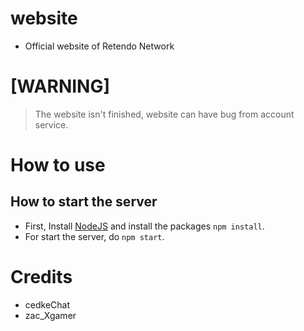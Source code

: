 # website
- Official website of Retendo Network

# [WARNING]
> The website isn't finished, website can have bug from account service.

# How to use
## How to start the server
- First, Install [NodeJS](https://nodejs.org) and install the packages `npm install`.
- For start the server, do `npm start`.

# Credits
- cedkeChat
- zac_Xgamer
